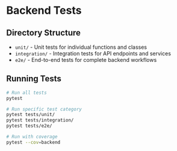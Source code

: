 # Backend Tests

## Directory Structure

- `unit/` - Unit tests for individual functions and classes
- `integration/` - Integration tests for API endpoints and services
- `e2e/` - End-to-end tests for complete backend workflows

## Running Tests

```bash
# Run all tests
pytest

# Run specific test category
pytest tests/unit/
pytest tests/integration/
pytest tests/e2e/

# Run with coverage
pytest --cov=backend
```
